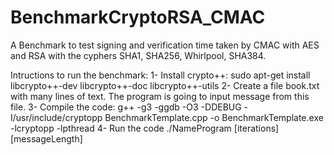 # BenchmarkCryptoRSA_CMAC
A Benchmark to test signing and verification time taken by CMAC with AES and RSA with the cyphers SHA1, SHA256, Whirlpool, SHA384.

Intructions to run the benchmark:
1- Install crypto++:  sudo apt-get install libcrypto++-dev libcrypto++-doc libcrypto++-utils
2- Create a file book.txt with many lines of text. The program is going to input message from this file.
3- Compile the code: g++ -g3 -ggdb -O3 -DDEBUG -I/usr/include/cryptopp BenchmarkTemplate.cpp -o BenchmarkTemplate.exe -lcryptopp -lpthread
4- Run the code ./NameProgram [iterations] [messageLength] 

